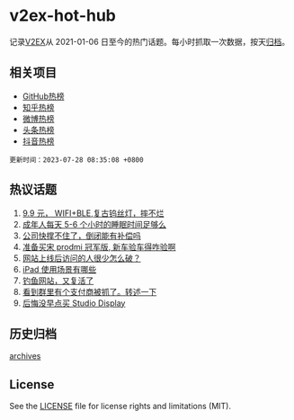 # v2ex-hot-hub

 记录[V2EX](https://www.v2ex.com/)从 2021-01-06 日至今的热门话题。每小时抓取一次数据，按天[归档](archives)。
 
 ## 相关项目

- [GitHub热榜](https://github.com/snaildev/github-hot-hub)
- [知乎热榜](https://github.com/snaildev/zhihu-hot-hub)
- [微博热榜](https://github.com/snaildev/weibo-hot-hub)
- [头条热榜](https://github.com/snaildev/toutiao-hot-hub)
- [抖音热榜](https://github.com/snaildev/douyin-hot-hub)


 `更新时间：2023-07-28 08:35:08 +0800`

## 热议话题

1. [9.9 元， WIFI+BLE,复古钨丝灯，摔不烂](https://www.v2ex.com/t/960099)
1. [成年人每天 5-6 个小时的睡眠时间足够么](https://www.v2ex.com/t/960074)
1. [公司快撑不住了，倒闭能有补偿吗](https://www.v2ex.com/t/960095)
1. [准备买宋 prodmi 冠军版, 新车验车得咋验啊](https://www.v2ex.com/t/960087)
1. [网站上线后访问的人很少怎么破？](https://www.v2ex.com/t/960244)
1. [iPad 使用场景有哪些](https://www.v2ex.com/t/960100)
1. [钓鱼网站，又复活了](https://www.v2ex.com/t/960178)
1. [看到群里有个支付商被抓了。转述一下](https://www.v2ex.com/t/960078)
1. [后悔没早点买 Studio Display](https://www.v2ex.com/t/960189)

## 历史归档

[archives](archives)

## License

See the [LICENSE](LICENSE) file for license rights and limitations (MIT).
